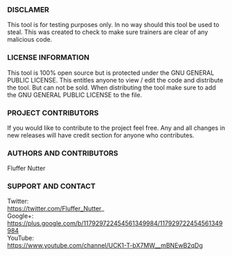 ### DISCLAMER
This tool is for testing purposes only. In no way should this tool be used to steal. This was created to check to make sure trainers are clear of any malicious code.

### LICENSE INFORMATION
This tool is 100% open source but is protected under the GNU GENERAL PUBLIC LICENSE. This entitles anyone to view / edit the code and distribute the tool. But can not be sold. When distributing the tool make sure to add the GNU GENERAL PUBLIC LICENSE to the file.

### PROJECT CONTRIBUTORS
If you would like to contribute to the project feel free. Any and all changes in new releases will have credit section for anyone who contributes.

### AUTHORS AND CONTRIBUTORS
Fluffer Nutter

### SUPPORT AND CONTACT
Twitter: <br> https://twitter.com/Fluffer_Nutter_ <br>
Google+: <br> https://plus.google.com/b/117929722454561349984/117929722454561349984 <br>
YouTube: <br> https://www.youtube.com/channel/UCK1-T-bX7MW__mBNEwB2qDg
